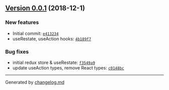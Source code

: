 ## [Version 0.0.1](https://github.com/animify/useRestate/releases/tag/v0.0.1) (2018-12-1)

### New features

- Initial commit: [`e413234`](https://github.com/animify/useRestate/commit/e413234)
- useRestate, useAction hooks: [`4b189f7`](https://github.com/animify/useRestate/commit/4b189f7)

### Bug fixes

- initial redux store & useRestate: [`f3549a9`](https://github.com/animify/useRestate/commit/f3549a9)
- update useAction types, remove React types: [`c0148bc`](https://github.com/animify/useRestate/commit/c0148bc)

---

Generated by [changelog.md](https://github.com/egoist/changelog.md)
